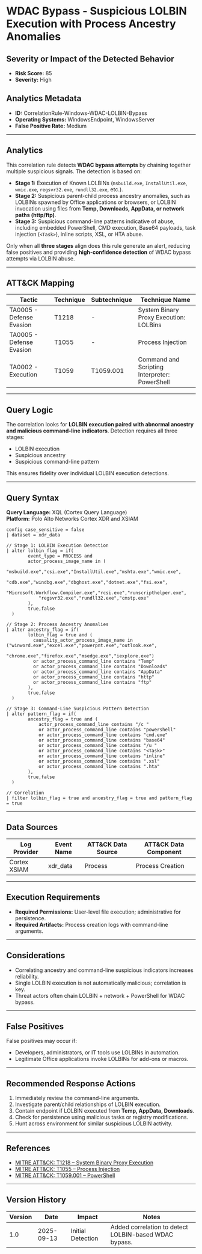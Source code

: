 # WDAC Bypass - Suspicious LOLBIN Execution with Process Ancestry Anomalies

## Severity or Impact of the Detected Behavior
- **Risk Score:** 85
- **Severity:** High

## Analytics Metadata

- **ID:** CorrelationRule-Windows-WDAC-LOLBIN-Bypass
- **Operating Systems:** WindowsEndpoint, WindowsServer
- **False Positive Rate:** Medium

---

## Analytics

This correlation rule detects **WDAC bypass attempts** by chaining together multiple suspicious signals. The detection is based on:  

- **Stage 1:** Execution of Known LOLBINs (`msbuild.exe`, `InstallUtil.exe`, `wmic.exe`, `regsvr32.exe`, `rundll32.exe`, etc.).  
- **Stage 2:** Suspicious parent-child process ancestry anomalies, such as LOLBINs spawned by Office applications or browsers, or LOLBIN invocation using files from **Temp, Downloads, AppData, or network paths (http/ftp)**.  
- **Stage 3:** Suspicious command-line patterns indicative of abuse, including embedded PowerShell, CMD execution, Base64 payloads, task injection (`<Task>`), inline scripts, XSL, or HTA abuse.  

Only when all **three stages** align does this rule generate an alert, reducing false positives and providing **high-confidence detection** of WDAC bypass attempts via LOLBIN abuse.

---

## ATT&CK Mapping

| Tactic                         | Technique   | Subtechnique | Technique Name                             |
|--------------------------------|-------------|--------------|-------------------------------------------|
| TA0005 - Defense Evasion       | T1218       | -            | System Binary Proxy Execution: LOLBins    |
| TA0005 - Defense Evasion       | T1055       | -            | Process Injection                         |
| TA0002 - Execution             | T1059       | T1059.001    | Command and Scripting Interpreter: PowerShell |

---

## Query Logic

The correlation looks for **LOLBIN execution paired with abnormal ancestry and malicious command-line indicators**. Detection requires all three stages:  

- LOLBIN execution  
- Suspicious ancestry  
- Suspicious command-line pattern  

This ensures fidelity over individual LOLBIN execution detections.

---

## Query Syntax

**Query Language:** XQL (Cortex Query Language)  
**Platform:** Polo Alto Networks Cortex XDR and XSIAM

```xql
config case_sensitive = false
| dataset = xdr_data

// Stage 1: LOLBIN Execution Detection
| alter lolbin_flag = if(
        event_type = PROCESS and
        actor_process_image_name in (
            "msbuild.exe","csi.exe","InstallUtil.exe","mshta.exe","wmic.exe",
            "cdb.exe","windbg.exe","dbghost.exe","dotnet.exe","fsi.exe",
            "Microsoft.Workflow.Compiler.exe","rcsi.exe","runscripthelper.exe",
            "regsvr32.exe","rundll32.exe","cmstp.exe"
        ),
        true,false
  )

// Stage 2: Process Ancestry Anomalies
| alter ancestry_flag = if(
        lolbin_flag = true and (
          causality_actor_process_image_name in ("winword.exe","excel.exe","powerpnt.exe","outlook.exe",
                                                 "chrome.exe","firefox.exe","msedge.exe","iexplore.exe")
          or actor_process_command_line contains "Temp"
          or actor_process_command_line contains "Downloads"
          or actor_process_command_line contains "AppData"
          or actor_process_command_line contains "http"
          or actor_process_command_line contains "ftp"
        ),
        true,false
  )

// Stage 3: Command-Line Suspicious Pattern Detection
| alter pattern_flag = if(
        ancestry_flag = true and (
            actor_process_command_line contains "/c "
            or actor_process_command_line contains "powershell"
            or actor_process_command_line contains "cmd.exe"
            or actor_process_command_line contains "base64"
            or actor_process_command_line contains "/u "
            or actor_process_command_line contains "<Task>"
            or actor_process_command_line contains "inline"
            or actor_process_command_line contains ".xsl"
            or actor_process_command_line contains ".hta"
        ),
        true,false
  )

// Correlation
| filter lolbin_flag = true and ancestry_flag = true and pattern_flag = true
```

---

## Data Sources

| Log Provider   | Event Name  | ATT&CK Data Source  | ATT&CK Data Component  |
|----------------|-------------|---------------------|------------------------|
| Cortex XSIAM   | xdr_data    | Process             | Process Creation       |

---

## Execution Requirements

- **Required Permissions:** User-level file execution; administrative for persistence.  
- **Required Artifacts:** Process creation logs with command-line arguments.  

---

## Considerations

- Correlating ancestry and command-line suspicious indicators increases reliability.  
- Single LOLBIN execution is not automatically malicious; correlation is key.  
- Threat actors often chain LOLBIN + network + PowerShell for WDAC bypass.  

---

## False Positives

False positives may occur if:  
- Developers, administrators, or IT tools use LOLBINs in automation.  
- Legitimate Office applications invoke LOLBINs for add-ons or macros.  

---

## Recommended Response Actions

1. Immediately review the command-line arguments.  
2. Investigate parent/child relationships of LOLBIN execution.  
3. Contain endpoint if LOLBIN executed from **Temp, AppData, Downloads**.  
4. Check for persistence using malicious tasks or registry modifications.  
5. Hunt across environment for similar suspicious LOLBIN activity.  

---

## References

- [MITRE ATT&CK: T1218 – System Binary Proxy Execution](https://attack.mitre.org/techniques/T1218/)  
- [MITRE ATT&CK: T1055 – Process Injection](https://attack.mitre.org/techniques/T1055/)  
- [MITRE ATT&CK: T1059.001 – PowerShell](https://attack.mitre.org/techniques/T1059/001/)  

---

## Version History

| Version | Date       | Impact            | Notes                                                      |
|---------|------------|-------------------|------------------------------------------------------------|
| 1.0     | 2025-09-13 | Initial Detection | Added correlation to detect LOLBIN-based WDAC bypass.      |
